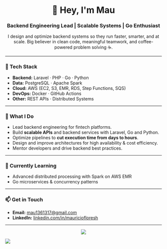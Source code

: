 <h1 align="center">🚀 Hey, I'm Mau</h1>
<h3 align="center">
Backend Engineering Lead | Scalable Systems | Go Enthusiast  
</h3>

<p align="center">
I design and optimize backend systems so they run faster, smarter, and at scale.  
Big believer in clean code, meaningful teamwork, and coffee-powered problem solving ☕.  
</p>

---

### 🔧 Tech Stack
- **Backend:** Laravel · PHP · Go · Python  
- **Data:** PostgreSQL · Apache Spark  
- **Cloud:** AWS (EC2, S3, EMR, RDS, Step Functions, SQS)  
- **DevOps:** Docker · GitHub Actions  
- **Other:** REST APIs · Distributed Systems  

---

### 📌 What I Do
- Lead backend engineering for fintech platforms.  
- Build **scalable APIs** and backend services with Laravel, Go and Python.  
- Optimize pipelines to **cut execution time from days to hours**.  
- Design and improve architectures for high availability & cost efficiency.  
- Mentor developers and drive backend best practices.  

---

### 🌱 Currently Learning
- Advanced distributed processing with Spark on AWS EMR  
- Go microservices & concurrency patterns  

---

### 📫 Get in Touch
- **Email:** mau1361317@gmail.com  
- **LinkedIn:** [linkedin.com/in/mauriciofloresh](https://www.linkedin.com/in/mauricio-flores-hern%C3%A1ndez-b86b27166)  


---

<p align="center">
<a href="https://www.linkedin.com/in/mauricio-flores-hern%C3%A1ndez-b86b27166" target="_blank"><img src="https://img.shields.io/badge/LinkedIn-Profile-blue?style=flat-square&logo=linkedin" /></a>

<a href="https://instagram.com/mauricio.xyz" target="_blank"><img src="https://img.shields.io/badge/Instagram-%23E4405F?style=flat-square&logo=instagram&logoColor=white" /></a>
</p>
